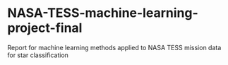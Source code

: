 # NASA-TESS-machine-learning-project-final
Report for machine learning methods applied to NASA TESS mission data for star classification  
